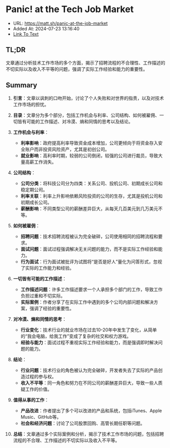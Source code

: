 # Panic! at the Tech Job Market
- URL: https://matt.sh/panic-at-the-job-market
- Added At: 2024-07-23 13:16:40
- [Link To Text](2024-07-23-panic!-at-the-tech-job-market_raw.md)

## TL;DR
文章通过分析技术工作市场的多个方面，揭示了招聘流程的不合理性、工作描述的不切实际以及收入不平等的问题，强调了实际工作经验和能力的重要性。

## Summary
1. **引言**：文章以讽刺的口吻开始，讨论了个人失败和对世界的指责，以及对技术工作市场的担忧。

2. **目录**：文章分为多个部分，包括工作机会与利率、公司结构、如何被雇佣、一切皆有可能的工作描述、对冷漠、熵和同情的思考以及结论。

3. **工作机会与利率**：
   - **利率影响**：政府提高利率导致资金成本增加，公司更倾向于将资金存入安全账户而非投资风险资产，尤其是初创公司。
   - **就业影响**：高利率时期，较弱的公司倒闭，较强的公司进行裁员，导致大量高薪工作消失。

4. **公司结构**：
   - **公司分类**：将科技公司分为四类：关系公司、投机公司、初期成长公司和稳定期公司。
   - **利率关联**：利率上升影响依赖风险投资的公司的生存，尤其是投机公司和初期成长公司。
   - **薪酬影响**：不同类型公司的薪酬差异巨大，从每天几百美元到几万美元不等。

5. **如何被雇佣**：
   - **招聘问题**：技术招聘流程被认为完全破碎，公司使用相同的招聘流程和要求。
   - **面试问题**：面试过程强调解决无关问题的能力，而不是实际工作经验和能力。
   - **行为面试**：行为面试被批评为试图将“是否是好人”量化为问答形式，忽视了实际的工作能力和经验。

6. **一切皆有可能的工作描述**：
   - **工作描述问题**：许多工作描述要求一个人承担多个部门的工作，导致工作负担过重和不切实际。
   - **实际案例**：作者分享了在实际工作中遇到的多个公司内部问题和解决方案，强调了经验的重要性。

7. **对冷漠、熵和同情的思考**：
   - **行业变化**：技术行业的就业市场在过去10-20年中发生了变化，从简单的“我会电脑，给我工作”变成了复杂的社交和权力游戏。
   - **经验与能力**：面试过程不重视实际工作经验和能力，而是强调即时解决问题的能力。

8. **结论**：
   - **行业问题**：技术行业的角色被认为完全破碎，开发者失去了实际的产品创造过程的参与权。
   - **收入不平等**：同一角色和努力在不同公司的薪酬差异巨大，导致一些人质疑工作的价值。

9. **值得从事的工作**：
   - **产品改进**：作者提出了多个可以改进的产品和系统，包括iTunes、Apple Music、GitHub等。
   - **社会和经济问题**：讨论了公司股票回购、高管长期任职等问题。

10. **总结**：文章通过多个实际案例和分析，揭示了技术工作市场的问题，包括招聘流程的不合理、工作描述的不切实际以及收入不平等。

